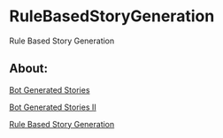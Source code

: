 # RuleBasedStoryGeneration
Rule Based Story Generation

## About: 

[Bot Generated Stories](https://geekgirljoy.wordpress.com/2018/08/31/bot-generated-stories/)

[Bot Generated Stories II](https://geekgirljoy.wordpress.com/2018/09/05/bot-generated-stories-ii/)

[Rule Based Story Generation](https://geekgirljoy.wordpress.com/2018/09/13/rule-based-story-generation/)
